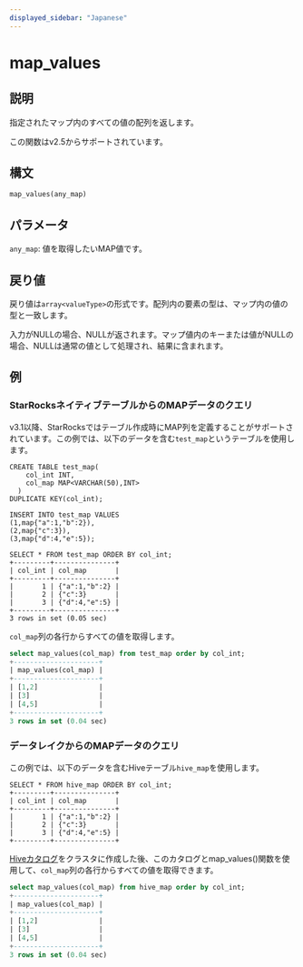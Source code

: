 ```yaml
---
displayed_sidebar: "Japanese"
---
```


# map_values

## 説明

指定されたマップ内のすべての値の配列を返します。

この関数はv2.5からサポートされています。

## 構文

```Haskell
map_values(any_map)
```

## パラメータ

`any_map`: 値を取得したいMAP値です。

## 戻り値

戻り値は`array<valueType>`の形式です。配列内の要素の型は、マップ内の値の型と一致します。

入力がNULLの場合、NULLが返されます。マップ値内のキーまたは値がNULLの場合、NULLは通常の値として処理され、結果に含まれます。

## 例

### StarRocksネイティブテーブルからのMAPデータのクエリ

v3.1以降、StarRocksではテーブル作成時にMAP列を定義することがサポートされています。この例では、以下のデータを含む`test_map`というテーブルを使用します。

```Plain
CREATE TABLE test_map(
    col_int INT,
    col_map MAP<VARCHAR(50),INT>
  )
DUPLICATE KEY(col_int);

INSERT INTO test_map VALUES
(1,map{"a":1,"b":2}),
(2,map{"c":3}),
(3,map{"d":4,"e":5});

SELECT * FROM test_map ORDER BY col_int;
+---------+---------------+
| col_int | col_map       |
+---------+---------------+
|       1 | {"a":1,"b":2} |
|       2 | {"c":3}       |
|       3 | {"d":4,"e":5} |
+---------+---------------+
3 rows in set (0.05 sec)
```

`col_map`列の各行からすべての値を取得します。

```SQL
select map_values(col_map) from test_map order by col_int;
+---------------------+
| map_values(col_map) |
+---------------------+
| [1,2]               |
| [3]                 |
| [4,5]               |
+---------------------+
3 rows in set (0.04 sec)
```

### データレイクからのMAPデータのクエリ

この例では、以下のデータを含むHiveテーブル`hive_map`を使用します。

```Plaintext
SELECT * FROM hive_map ORDER BY col_int;
+---------+---------------+
| col_int | col_map       |
+---------+---------------+
|       1 | {"a":1,"b":2} |
|       2 | {"c":3}       |
|       3 | {"d":4,"e":5} |
+---------+---------------+
```

[Hiveカタログ](../../../data_source/catalog/hive_catalog.md#create-a-hive-catalog)をクラスタに作成した後、このカタログとmap_values()関数を使用して、`col_map`列の各行からすべての値を取得できます。

```SQL
select map_values(col_map) from hive_map order by col_int;
+---------------------+
| map_values(col_map) |
+---------------------+
| [1,2]               |
| [3]                 |
| [4,5]               |
+---------------------+
3 rows in set (0.04 sec)
```